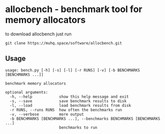 # allocbench - benchmark tool for memory allocators

to download allocbench just run  
```shell
git clone https://muhq.space/software/allocbench.git
```

## Usage

	usage: bench.py [-h] [-s] [-l] [-r RUNS] [-v] [-b BENCHMARKS [BENCHMARKS ...]]

	benchmark memory allocators

	optional arguments:
	  -h, --help            show this help message and exit
	  -s, --save            save benchmark results to disk
	  -l, --load            load benchmark results from disk
	  -r RUNS, --runs RUNS  how often the benchmarks run
	  -v, --verbose         more output
	  -b BENCHMARKS [BENCHMARKS ...], --benchmarks BENCHMARKS [BENCHMARKS ...]
	                        benchmarks to run
